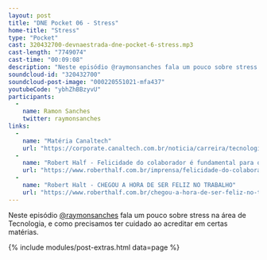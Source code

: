 ```yaml
---
layout: post
title: "DNE Pocket 06 - Stress"
home-title: "Stress"
type: "Pocket"
cast: 320432700-devnaestrada-dne-pocket-6-stress.mp3
cast-length: "7749074"
cast-time: "00:09:08"
description: "Neste episódio @raymonsanches fala um pouco sobre stress na área de Tecnologia, e como precisamos ter cuidado ao acreditar em certas matérias."
soundcloud-id: "320432700"
soundcloud-post-image: "000220551021-mfa437"
youtubeCode: "ybhZhBBzyvU"
participants:
  -
    name: Ramon Sanches
    twitter: raymonsanches
links:
  -
    name: "Matéria Canaltech"
    url: "https://corporate.canaltech.com.br/noticia/carreira/tecnologia-e-a-carreira-com-menor-nivel-de-estresse-indica-estudo-91488/"
  -
    name: "Robert Half - Felicidade do colaborador é fundamental para o sucesso da organização"
    url: "https://www.roberthalf.com.br/imprensa/felicidade-do-colaborador-e-fundamental-para-o-sucesso-da-organizacao"
  -
    name: "Robert Halt - CHEGOU A HORA DE SER FELIZ NO TRABALHO"
    url: "https://www.roberthalf.com.br/chegou-a-hora-de-ser-feliz-no-trabalho?utm_campaign=rh-all-workhappy2017-mar2017&utm_content=ctatext&utm_medium=pressrelease&utm_source=roberthalf"
---
```


Neste episódio [@raymonsanches](http://twitter.com/raymonsanches) fala um pouco sobre stress na área de Tecnologia, e como precisamos ter cuidado ao acreditar em certas matérias.

{% include modules/post-extras.html data=page %}

